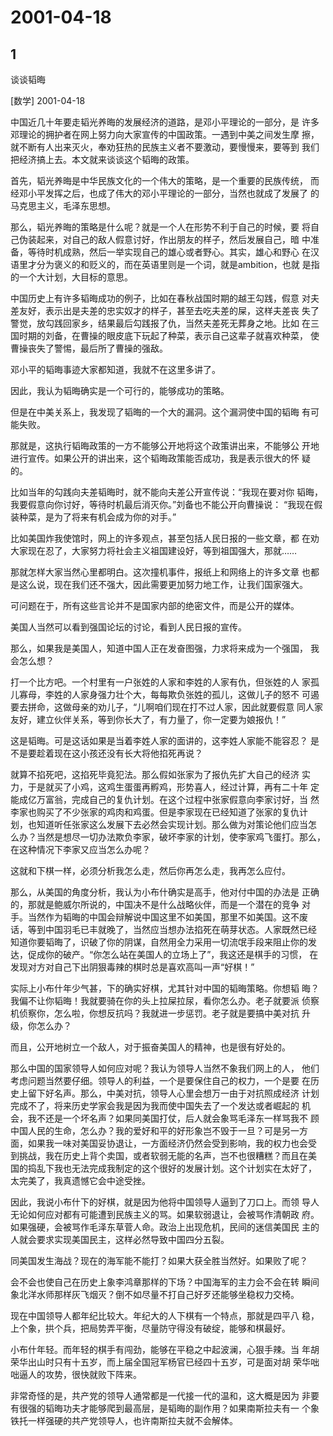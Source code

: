 # 2001-04-18

## 1

谈谈韬晦

[数学] 2001-04-18

中国近几十年要走韬光养晦的发展经济的道路，是邓小平理论的一部分，是 许多邓理论的拥护者在网上努力向大家宣传的中国政策。一遇到中美之间发生摩 擦，就不断有人出来灭火，奉劝狂热的民族主义者不要激动，要慢慢来，要等到 我们把经济搞上去。本文就来谈谈这个韬晦的政策。

首先，韬光养晦是中华民族文化的一个伟大的策略，是一个重要的民族传统， 而经邓小平发挥之后，也成了伟大的邓小平理论的一部分，当然也就成了发展了 的马克思主义，毛泽东思想。

那么，韬光养晦的策略是什么呢？就是一个人在形势不利于自己的时候，要 将自己伪装起来，对自己的敌人假意讨好，作出朋友的样子，然后发展自己，暗 中准备，等待时机成熟，然后一举实现自己的雄心或者野心。其实，雄心和野心 在汉语里才分为褒义的和贬义的，而在英语里则是一个词，就是ambition，也就 是指的一个大计划，大目标的意思。

中国历史上有许多韬晦成功的例子，比如在春秋战国时期的越王勾践，假意 对夫差友好，表示出是夫差的忠实奴才的样子，甚至去吃夫差的屎，这样夫差丧 失了警觉，放勾践回家乡，结果最后勾践报了仇，当然夫差死无葬身之地。比如 在三国时期的刘备，在曹操的眼皮底下玩起了种菜，表示自己这辈子就喜欢种菜， 使曹操丧失了警惕，最后所了曹操的强敌。

邓小平的韬晦事迹大家都知道，我就不在这里多讲了。

因此，我认为韬晦确实是一个可行的，能够成功的策略。

但是在中美关系上，我发现了韬晦的一个大的漏洞。这个漏洞使中国的韬晦 有可能失败。

那就是，这执行韬晦政策的一方不能够公开地将这个政策讲出来，不能够公 开地进行宣传。如果公开的讲出来，这个韬晦政策能否成功，我是表示很大的怀 疑的。

比如当年的勾践向夫差韬晦时，就不能向夫差公开宣传说：“我现在要对你 韬晦，我要假意向你讨好，等待时机最后消灭你。”刘备也不能公开向曹操说： “我现在假装种菜，是为了将来有机会成为你的对手。”

比如美国炸我使馆时，网上的许多观点，甚至包括人民日报的一些文章，都 在劝大家现在忍了，大家努力将社会主义祖国建设好，等到祖国强大，那就……

那就怎样大家当然心里都明白。这次撞机事件，报纸上和网络上的许多文章 也都是这么说，现在我们还不强大，因此需要更加努力地工作，让我们国家强大。

可问题在于，所有这些言论并不是国家内部的绝密文件，而是公开的媒体。

美国人当然可以看到强国论坛的讨论，看到人民日报的宣传。

那么，如果我是美国人，知道中国人正在发奋图强，力求将来成为一个强国， 我会怎么想？

打一个比方吧。一个村里有一户张姓的人家和李姓的人家有仇，但张姓的人 家孤儿寡母，李姓的人家身强力壮个大，每每欺负张姓的孤儿，这做儿子的怒不 可遏要去拼命，这做母亲的劝儿子，“儿啊咱们现在打不过人家，因此就要假意 同人家友好，建立伙伴关系，等到你长大了，有力量了，你一定要为娘报仇！”

这是韬晦。可是这话如果是当着李姓人家的面讲的，这李姓人家能不能容忍？ 是不是要趁着现在这小孩还没有长大将他掐死再说？

就算不掐死吧，这掐死毕竟犯法。那么假如张家为了报仇先扩大自己的经济 实力，于是就买了小鸡，这鸡生蛋蛋再孵鸡，形势喜人，经过计算，再有二十年 定能成亿万富翁，完成自己的复仇计划。在这个过程中张家假意向李家讨好，当 然李家也购买了不少张家的鸡肉和鸡蛋。但是李家现在已经知道了张家的复仇计 划，也知道听任张家这么发展下去必然会实现计划。那么做为对策论他们应当怎 么办？当然是想尽一切办法欺负李家，破坏李家的计划，使李家鸡飞蛋打。那么， 在这种情况下李家又应当怎么办呢？

这就和下棋一样，必须分析我怎么走，然后你再怎么走，我再怎么应付。

那么，从美国的角度分析，我认为小布什确实是高手，他对付中国的办法是 正确的，那就是鲍威尔所说的，中国决不是什么战略伙伴，而是一个潜在的竞争 对手。当然作为韬晦的中国会辩解说中国这里不如美国，那里不如美国。这不废 话，等到中国羽毛已丰就晚了，当然应当想办法掐死在萌芽状态。人家既然已经 知道你要韬晦了，识破了你的阴谋，自然用全力采用一切流氓手段来阻止你的发 达，促成你的破产。“你怎么站在美国人的立场上了”，我这还是棋手的习惯， 在发现对方对自己下出阴狠毒辣的棋时总是喜欢高叫一声“好棋！”

实际上小布什年少气甚，下的确实好棋，尤其针对中国的韬晦策略。你想韬 晦？我偏不让你韬晦！我就要骑在你的头上拉屎拉尿，看你怎么办。老子就要派 侦察机侦察你，怎么啦，你想反抗吗？我就进一步惩罚。老子就是要搞中美对抗 升级，你怎么办？

而且，公开地树立一个敌人，对于振奋美国人的精神，也是很有好处的。

那么中国的国家领导人如何应对呢？我认为领导人当然不象我们网上的人， 他们考虑问题当然要仔细。领导人的利益，一个是要保住自己的权力，一个是要 在历史上留下好名声。那么，中美对抗，领导人心里会想万一由于对抗照成经济 计划完成不了，将来历史学家会我是因为我而使中国失去了一个发达或者崛起的 机会，我不还是一个坏名声？如果同美国打仗，后人就会象骂毛泽东一样骂我不 顾中国人民的生命，怎么办？我的爱好和平的好形象岂不毁于一旦？可是另一方 面，如果我一味对美国妥协退让，一方面经济仍然会受到影响，我的权力也会受 到挑战，我在历史上背个卖国，或者软弱无能的名声，岂不也很糟糕？而且在美 国的捣乱下我也无法完成我制定的这个很好的发展计划。这个计划实在太好了， 太完美了，我真遗憾它会中途受挫。

因此，我说小布什下的好棋，就是因为他将中国领导人逼到了刀口上。而领 导人无论如何应对都有可能遭到民族主义的骂。如果软弱退让，会被骂作清朝政 府。如果强硬，会被骂作毛泽东草菅人命。政治上出现危机，民间的迷信美国民 主的人就会要求实现美国民主，这样必然导致中国四分五裂。

同美国发生海战？现在的海军能不能打？如果大获全胜当然好。如果败了呢？

会不会也使自己在历史上象李鸿章那样的下场？中国海军的主力会不会在转 瞬间象北洋水师那样灰飞烟灭？倒不如尽量不打自己好歹还能够坐稳权力交椅。

现在中国领导人都年纪比较大。年纪大的人下棋有一个特点，那就是四平八 稳，上个象，拱个兵，把局势弄平衡，尽量防守得没有破绽，能够和棋最好。

小布什年轻。而年轻的棋手有闯劲，能够在平稳之中起波澜，心狠手辣。当 年胡荣华出山时只有十五岁，而上届全国冠军杨官已经四十五岁，可是面对胡 荣华咄咄逼人的攻势，很快就败下阵来。

非常奇怪的是，共产党的领导人通常都是一代接一代的温和，这大概是因为 非要有很强的韬晦功夫才能够爬到最高层，是韬晦的副作用？如果南斯拉夫有一 个象铁托一样强硬的共产党领导人，也许南斯拉夫就不会解体。  




